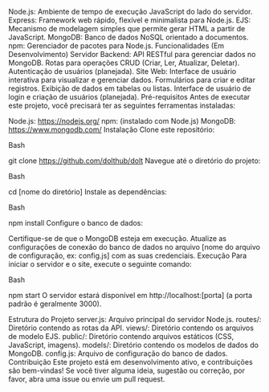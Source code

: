 
Node.js: Ambiente de tempo de execução JavaScript do lado do servidor.
Express: Framework web rápido, flexível e minimalista para Node.js.
EJS: Mecanismo de modelagem simples que permite gerar HTML a partir de JavaScript.
MongoDB: Banco de dados NoSQL orientado a documentos.
npm: Gerenciador de pacotes para Node.js.
Funcionalidades (Em Desenvolvimento)
Servidor Backend:
API RESTful para gerenciar dados no MongoDB.
Rotas para operações CRUD (Criar, Ler, Atualizar, Deletar).
Autenticação de usuários (planejada).
Site Web:
Interface de usuário interativa para visualizar e gerenciar dados.
Formulários para criar e editar registros.
Exibição de dados em tabelas ou listas.
Interface de usuário de login e criação de usuários (planejada).
Pré-requisitos
Antes de executar este projeto, você precisará ter as seguintes ferramentas instaladas:

Node.js: https://nodejs.org/
npm: (instalado com Node.js)
MongoDB: https://www.mongodb.com/
Instalação
Clone este repositório:

Bash

git clone https://github.com/dolthub/dolt
Navegue até o diretório do projeto:

Bash

cd [nome do diretório]
Instale as dependências:

Bash

npm install
Configure o banco de dados:

Certifique-se de que o MongoDB esteja em execução.
Atualize as configurações de conexão do banco de dados no arquivo [nome do arquivo de configuração, ex: config.js] com as suas credenciais.
Execução
Para iniciar o servidor e o site, execute o seguinte comando:

Bash

npm start
O servidor estará disponível em http://localhost:[porta] (a porta padrão é geralmente 3000).

Estrutura do Projeto
server.js: Arquivo principal do servidor Node.js.
routes/: Diretório contendo as rotas da API.
views/: Diretório contendo os arquivos de modelo EJS.
public/: Diretório contendo arquivos estáticos (CSS, JavaScript, imagens).
models/: Diretório contendo os modelos de dados do MongoDB.
config.js: Arquivo de configuração do banco de dados.
Contribuição
Este projeto está em desenvolvimento ativo, e contribuições são bem-vindas! Se você tiver alguma ideia, sugestão ou correção, por favor, abra uma issue ou envie um pull request.
